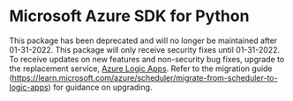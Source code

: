 # Microsoft Azure SDK for Python

This package has been deprecated and will no longer be maintained after 01-31-2022. This package will only receive security fixes until 01-31-2022. To receive updates on new features and non-security bug fixes, upgrade to the replacement service, [Azure Logic Apps](https://learn.microsoft.com/azure/logic-apps/logic-apps-overview). Refer to the migration guide (https://learn.microsoft.com/azure/scheduler/migrate-from-scheduler-to-logic-apps) for guidance on upgrading.